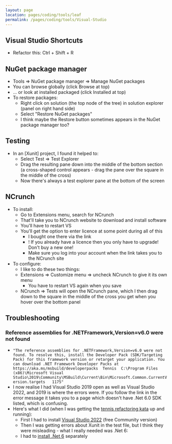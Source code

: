 ```yaml
---
layout: page
location: pages/coding/tools/leaf
permalink: /pages/coding/tools/Visual-Studio
---
```


## Visual Studio Shortcuts

- Refactor this: Ctrl + Shift + R

## NuGet package manager

- Tools => NuGet package manager => Manage NuGet packages
- You can browse globally (click Browse at top)
- ... or look at installed packaged (click Installed at top)
- To restore packages:
    - Right click on solution (the top node of the tree) in solution explorer (panel on right hand side)
    - Select "Restore NuGet packages"
    - I think maybe the Restore button sometimes appears in the NuGet package manager too?

## Testing

- In an [Xunit] project, I found it helped to:
    - Select Test => Test Explorer
    - Drag the resulting pane down into the middle of the bottom section (a cross-shaped control appears - drag the pane over the square in the middle of the cross)
    - Now there's always a test explorer pane at the bottom of the screen

## NCrunch

- To install:
    - Go to Extensions menu, search for NCrunch
    - That'll take you to NCrunch website to download and install software
    - You'll have to restart VS
    - You'll get the option to enter licence at some point during all of this 
        - I bought one there via the link
        - ! If you already have a licence then you only have to upgrade! Don't buy a new one!
        - Make sure you log into your account when the link takes you to the NCrunch site
- To configure:
    - I like to do these two things:
    - Extensions => Customize menu => uncheck NCrunch to give it its own menu 
        - You have to restart VS again when you save
    - NCrunch => Tests will open the NCrunch pane, which I then drag down to the square in the middle of the cross you get when you hover over the bottom panel


## Troubleshooting

### Reference assemblies for .NETFramework,Version=v6.0 were not found

- `"The reference assemblies for .NETFramework,Version=v6.0 were not found. To resolve this, install the Developer Pack (SDK/Targeting Pack) for this framework version or retarget your application. You can download .NET Framework Developer Packs at https://aka.ms/msbuild/developerpacks	Tennis	C:\Program Files (x86)\Microsoft Visual Studio\2019\Community\MSBuild\Current\Bin\Microsoft.Common.CurrentVersion.targets	1175"`
- I now realise I had Visual Studio 2019 open as well as Visual Studio 2022, and 2019 is where the errors were. If you follow the link in the error message it takes you to a page which doesn't have .Net 6.0 SDK listed, which is confusing. 
- Here's what I did (when I was getting the [tennis refactoring kata](https://github.com/emilybache/Tennis-Refactoring-Kata) up and running):
    - First I had to install [Visual Studio 2022](https://visualstudio.microsoft.com/vs/) (free Community version)
    - Then I was getting errors about Xunit in the test file, but I think they were misleading - what I really needed was .Net 6:
    - I had to [install .Net 6](https://dotnet.microsoft.com/en-us/download/dotnet/thank-you/sdk-6.0.202-windows-x64-installer) separately

### 